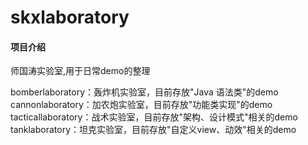 # skxlaboratory

#### 项目介绍
师国涛实验室,用于日常demo的整理

bomberlaboratory：轰炸机实验室，目前存放"Java 语法类"的demo
cannonlaboratory：加农炮实验室，目前存放"功能类实现"的demo
tacticallaboratory：战术实验室，目前存放"架构、设计模式"相关的demo
tanklaboratory：坦克实验室，目前存放"自定义view、动效"相关的demo
